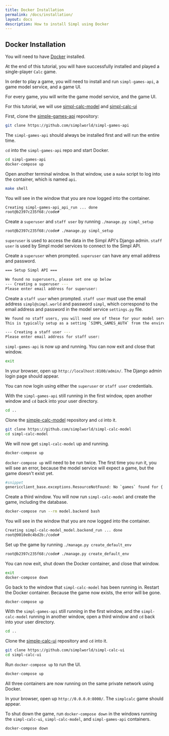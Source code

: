 ```yaml
---
title: Docker Installation
permalink: /docs/installation/
layout: docs
description: How to install Simpl using Docker
---
```


## Docker Installation

You will need to have [Docker](https://www.docker.com/) installed.

At the end of this tutorial, you will have successfully installed and played a single-player `Calc` game.

In order to play a game, you will need to install and run `simpl-games-api`, a game model service, and a game UI.

For every game, you will write the game model service, and the game UI. 

For this tutorial, we will use [simpl-calc-model](https://github.com/simplworld/simpl-calc-model) and [simpl-calc-ui](https://github.com/simplworld/simpl-calc-ui)

First, clone the [simple-games-api](https://github.com/simplworld/simpl-games-api) repository:

```bash
git clone https://github.com/simplworld/simpl-games-api
```

The `simpl-games-api` should always be installed first and will run the entire time.

`cd` into the `simpl-games-api` repo and start Docker.

```bash
cd simpl-games-api
docker-compose up
```

Open another terminal window. In that window, use a `make` script to log into the container, which is named `api`.

```bash
make shell
```

You will see in the window that you are now logged into the container.

```bash
Creating simpl-games-api_api_run ... done
root@b2397c235f68:/code# 
```

Create a `superuser` and `staff user` by running `./manage.py simpl_setup` 

```bash
root@b2397c235f68:/code# ./manage.py simpl_setup
```

`superuser` is used to access the data in the Simpl API's Django admin. `staff user` is used by Simpl model services to connect to the Simpl API.

Create a `superuser` when prompted. `superuser` can have any email address and password.

```bash
=== Setup Simpl API ===

We found no superusers, please set one up below
--- Creating a superuser ---
Please enter email address for superuser: 
```

Create a `staff user` when prompted. `staff user` must use the email address `simpl@simpl.world` and password `simpl`, which correspond to the email address and password in the model service `settings.py` file.

```bash
We found no staff users, you will need one of these for your model service to connect to the Simpl API
This is typically setup as a setting `SIMPL_GAMES_AUTH` from the environment variables `SIMPL_USER` and `SIMPL_PASS`

--- Creating a staff user ---
Please enter email address for staff user: 
```

`simpl-games-api` is now up and running. You can now exit and close that window.

```bash
exit
```

In your browser, open up `http://localhost:8100/admin/`. The Django admin login page should appear.

You can now login using either the `superuser` or `staff user` credentials.

With the `simpl-games-api` still running in the first window, open another window and `cd` back into your user directory.

```bash
cd ..
```

Clone the [simple-calc-model](https://github.com/simplworld/simpl-calc-model) repository and `cd` into it.

```bash
git clone https://github.com/simplworld/simpl-calc-model
cd simpl-calc-model
```

We will now get `simpl-calc-model` up and running. 

```bash
docker-compose up
```

`docker-compose up` will need to be run twice. The first time you run it, you will see an error, because the model service will expect a game, but the game doesn't exist yet.

```bash
#snippet
genericclient_base.exceptions.ResourceNotFound: No `games` found for {'slug': 'simpl-calc'}
```

Create a third window. You will now run `simpl-calc-model` and create the game, including the database.

```bash
docker-compose run --rm model.backend bash
```

You will see in the window that you are now logged into the container.

```bash
Creating simpl-calc-model_model.backend_run ... done
root@9010e0c4bd2b:/code#                                                                 
```

Set up the game by running `./manage.py create_default_env` 

```bash
root@b2397c235f68:/code# ./manage.py create_default_env
```

You can now exit, shut down the Docker container, and close that window.

```bash
exit
docker-compose down
```

Go back to the window that `simpl-calc-model` has been running in. Restart the Docker container. Because the game now exists, the error will be gone.

```bash
docker-compose up
```

With the `simpl-games-api` still running in the first window, and the `simpl-calc-model` running in another window, open a third window and `cd` back into your user directory.

```bash
cd ..
```

Clone the [simple-calc-ui](https://github.com/simplworld/simpl-calc-ui) repository and `cd` into it.

```bash
git clone https://github.com/simplworld/simpl-calc-ui
cd simpl-calc-ui
```

Run `docker-compose up` to run the UI.

```bash
docker-compose up
```

All three containers are now running on the same private network using Docker.

In your browser, open up `http://0.0.0.0:8000/`. The `simplcalc` game should appear.

To shut down the game, run `docker-compose down` in the windows running the `simpl-calc-ui`, `simpl-calc-model`, and `simpl-games-api` containers. 

```bash
docker-compose down
```